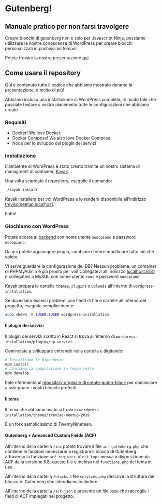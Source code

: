 # Gutenberg!
## Manuale pratico per non farsi travolgere
Creare blocchi di gutenberg non è solo per Javascript Ninja, possiamo utilizzare le nostre conoscenze di WordPress per creare blocchi personalizzati in pochissimo tempo!

Potete trovare la nostra presentazione [qui](https://treviso-meetup-gutenberg.netlify.com) .

## Come usare il repository
Qui è contenuto tutto il codice che abbiamo mostrato durante la presentazione, e molto di più!

Abbiamo incluso una installazione di WordPress completa, in modo tale che possiate testare a vostro piacimento tutte le configurazioni che abbiamo creato

### Requisiti
* Docker! We love Docker.
* Docker Compose! We also love Docker Compose.
* Node per lo sviluppo del plugin dei servizi

### Installazione
L'ambiente di WordPress è stato creato tramite un nostro sistema di managment di container, [Kayak](https://github.com/nodopiano/kayak).

Una volta scaricato il repository, eseguite il comando:
```sh
./kayak install
```

Kayak installerà per voi WordPress e lo renderà disponibile all'indirizzo [trevisomeetup.localhost](http://trevisomeetup.localhost/).

Fatto!

### Giochiamo con WordPress
Potete accere al [backend](http://trevisomeetup.localhost/wp-admin) con nome utente `nodopiano` e password `nodopiano`.

Da qui potete aggiungere plugin, cambiare i temi e modificare tutto ciò che volete.

Vi serve guardare la configurazione del DB? Nessun problema, un container di PHPMyAdmin è già pronto per voi! Collegatevi all'indirizzo [localhost:8181](http://localhost:8181/) e collegatevi a MySQL con nome utente `root` e password `nodopiano`.

Kayak prepara le cartelle `themes`, `plugins` e `uploads` all'interno di `wordpress-installation`.

Se dovessero esserci problemi con l'edit di file e cartelle all'interno del progetto, eseguite semplicemente:
```sh
sudo chown -R $USER:$USER wordpress-installation
```

#### Il plugin dei servizi
Il plugin dei servizi scritto in React si trova all'interno di `wordpress-installation/plugins/np-servizi`.

Cominciate a sviluppare entrando nella cartella e digitando:
```sh
# Installiamo le dipendenze
npm install
# Lanciamo la compilazione in tempo reale
npm develop
```

Fate riferimento al [repository originale di create-guten-block](https://github.com/ahmadawais/create-guten-block) per cominciare a sviluppare i vostri blocchi preferiti.

#### Il tema
Il tema che abbiamo usato si trova in `wordpress-installation/themes/treviso-meetup-2019`.

È un fork semplicissimo di TwentyNineteen.

#### Gutenberg + Advanced Custom Fields (ACF)
All'interno della cartella `/inc` potete trovare il file `acf-gutenberg.php` che contiene le funzioni necessarie a registrare il blocco di Gutenberg attraverso la funzione `acf_register_block_type` messa a disposizione da ACF dalla versione 5.8, questo file è incluso nel `functions.php` del tema in uso.

All'interno della cartella `/blocks` il file `services.php` descrive la struttura del blocco di Gutenberg che intendiamo includere.

All'interno della cartella `/acf-json` è presente un file `JSON` che raccoglie i field di ACF impiegati nel progetto.
